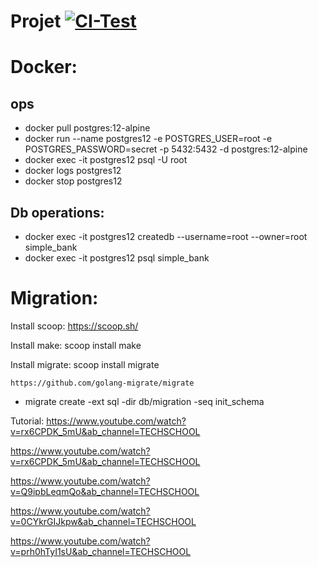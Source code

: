 # Projet [![CI-Test](https://github.com/NicolasMartino/simplebank/actions/workflows/ci.yaml/badge.svg?branch=master&event=push)](https://github.com/NicolasMartino/simplebank/actions/workflows/ci.yaml)

# Docker: 
## ops
- docker pull postgres:12-alpine
- docker run --name postgres12 -e POSTGRES_USER=root -e POSTGRES_PASSWORD=secret -p 5432:5432 -d postgres:12-alpine
- docker exec -it postgres12 psql -U root
- docker logs postgres12
- docker stop postgres12
## Db operations:
- docker exec -it postgres12 createdb --username=root --owner=root simple_bank
- docker exec -it postgres12 psql simple_bank

# Migration:
Install scoop: https://scoop.sh/

Install make: scoop install make

Install migrate: scoop install migrate

    https://github.com/golang-migrate/migrate

- migrate create -ext sql -dir db/migration -seq init_schema

Tutorial:
https://www.youtube.com/watch?v=rx6CPDK_5mU&ab_channel=TECHSCHOOL

https://www.youtube.com/watch?v=rx6CPDK_5mU&ab_channel=TECHSCHOOL

https://www.youtube.com/watch?v=Q9ipbLeqmQo&ab_channel=TECHSCHOOL

https://www.youtube.com/watch?v=0CYkrGIJkpw&ab_channel=TECHSCHOOL

https://www.youtube.com/watch?v=prh0hTyI1sU&ab_channel=TECHSCHOOL
